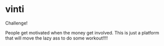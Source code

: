 vinti
=====

Challenge!

People get motivated when the money get involved.
This is just a platform that will move the lazy ass to do some workout!!!!
